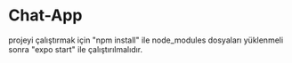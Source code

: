 # Chat-App
projeyi çalıştırmak için "npm install" ile node_modules dosyaları yüklenmeli sonra "expo start" ile çalıştırılmalıdır.

